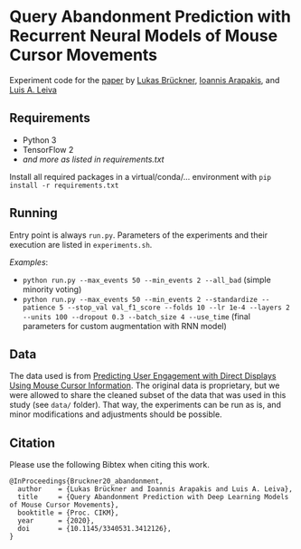 # Query Abandonment Prediction with Recurrent Neural Models of Mouse Cursor Movements

Experiment code for the [paper](https://doi.org/10.1145/3340531.3412126) by [Lukas Brückner](https://github.com/luksurious/), [Ioannis Arapakis](https://iarapakis.github.io/), and [Luis A. Leiva](https://luis.leiva.name/web/)

## Requirements

* Python 3
* TensorFlow 2
* _and more as listed in requirements.txt_

Install all required packages in a virtual/conda/... environment with `pip install -r requirements.txt`

## Running

Entry point is always `run.py`.
Parameters of the experiments and their execution are listed in `experiments.sh`.

_Examples_: 

* `python run.py --max_events 50 --min_events 2 --all_bad` (simple minority voting)
* `python run.py --max_events 50 --min_events 2 --standardize --patience 5 --stop_val val_f1_score --folds 10 --lr 1e-4 --layers 2 --units 100 --dropout 0.3 --batch_size 4 --use_time` (final parameters for custom augmentation with RNN model)

## Data

The data used is from [Predicting User Engagement with Direct Displays Using Mouse Cursor Information](https://dl.acm.org/doi/10.1145/2911451.2911505).
The original data is proprietary, but we were allowed to share the cleaned subset of the data that was used in this study (see `data/` folder). That way, the experiments can be run as is, and minor modifications and adjustments should be possible.

## Citation

Please use the following Bibtex when citing this work.

```
@InProceedings{Bruckner20_abandonment,
  author    = {Lukas Brückner and Ioannis Arapakis and Luis A. Leiva},
  title     = {Query Abandonment Prediction with Deep Learning Models of Mouse Cursor Movements},
  booktitle = {Proc. CIKM},
  year      = {2020},
  doi       = {10.1145/3340531.3412126},
}
```
